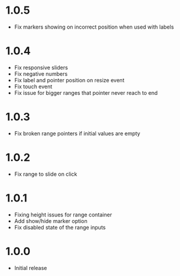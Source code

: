 # 1.0.5

* Fix markers showing on incorrect position when used with labels

# 1.0.4

* Fix responsive sliders
* Fix negative numbers
* Fix label and pointer position on resize event
* Fix touch event
* Fix issue for bigger ranges that pointer never reach to end

# 1.0.3

* Fix broken range pointers if initial values are empty

# 1.0.2

* Fix range to slide on click

# 1.0.1

* Fixing height issues for range container
* Add show/hide marker option
* Fix disabled state of the range inputs

# 1.0.0

* Initial release